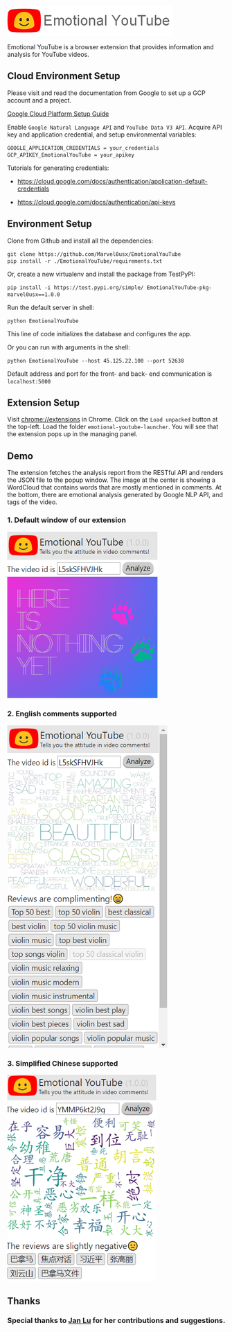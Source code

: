 ![logo](img/logo.png)

Emotional YouTube is a browser extension that provides information and analysis for YouTube videos.
## **Cloud Environment Setup**
Please visit and read the documentation from Google to set up a GCP account and a project.

[Google Cloud Platform Setup Guide](https://cloud.google.com/deployment-manager/docs/step-by-step-guide/installation-and-setup)

Enable `Google Natural Language API` and `YouTube Data V3 API`. Acquire API key and application credential, and setup environmental variables:
```{sh}
GOOGLE_APPLICATION_CREDENTIALS = your_credentials
GCP_APIKEY_EmotionalYouTube = your_apikey
```

Tutorials for generating credentials:

- https://cloud.google.com/docs/authentication/application-default-credentials

- https://cloud.google.com/docs/authentication/api-keys

## **Environment Setup**
Clone from Github and install all the dependencies:
```{sh}
git clone https://github.com/Marvel0usx/EmotionalYouTube
pip install -r ./EmotionalYouTube/requirements.txt
```
Or, create a new virtualenv and install the package from TestPyPI:
```{sh}
pip install -i https://test.pypi.org/simple/ EmotionalYouTube-pkg-marvel0usx==1.0.0
```
Run the default server in shell:
```{sh}
python EmotionalYouTube
```
This line of code initializes the database and configures the app.

Or you can run with arguments in the shell:
```{sh}
python EmotionalYouTube --host 45.125.22.100 --port 52638
```

Default address and port for the front- and back- end communication is `localhost:5000`

## **Extension Setup**

Visit [chrome://extensions](chrome://extensions) in Chrome. Click on the `Load unpacked` button at the top-left. Load the folder `emotional-youtube-launcher`.
You will see that the extension pops up in the managing panel.

## **Demo**

The extension fetches the analysis report from the RESTful API and renders the JSON file to the popup window. The image at the center is showing a WordCloud that contains words that are mostly mentioned in comments. At the bottom, there are emotional analysis generated by Google NLP API, and tags of the video.
### 1. Default window of our extension
![Demo of extension](img/demo1.png)
### 2. English comments supported
![Demo of extension](img/demo2.png)
### 3. Simplified Chinese supported
![Demo of extension](img/demo3.png)

## **Thanks**
### Special thanks to [Jan Lu](https://github.com/ZhanLu00) for her contributions and suggestions.
